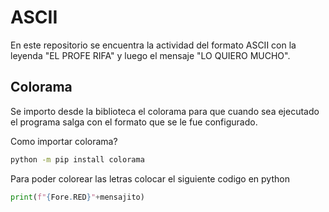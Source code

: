 # ASCII
En este repositorio se encuentra la actividad del formato ASCII con la leyenda "EL PROFE RIFA" y luego el mensaje "LO QUIERO MUCHO".

## Colorama
Se importo desde la biblioteca el colorama para que cuando sea ejecutado el programa salga con el formato que se le fue configurado.

Como importar colorama?
```bash
python -m pip install colorama
```

Para poder colorear las letras colocar el siguiente codigo en python
```python
print(f"{Fore.RED}"+mensajito)
```